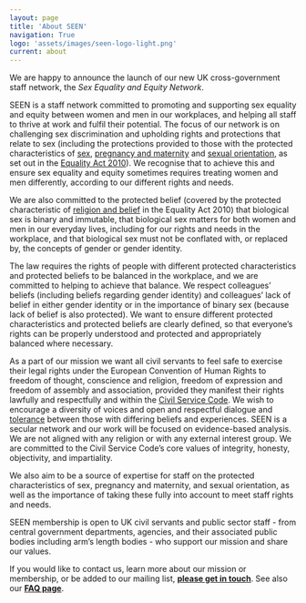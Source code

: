```yaml
---
layout: page
title: 'About SEEN'
navigation: True
logo: 'assets/images/seen-logo-light.png'
current: about
---
```


We are happy to announce the launch of our new UK cross-government staff network, the _Sex Equality and Equity Network_.

SEEN is a staff network committed to promoting and supporting sex equality and equity between women and men in our workplaces, and helping all staff to thrive at work and fulfil their potential. The focus of our network is on challenging sex discrimination and upholding rights and protections that relate to sex (including the protections provided to those with the protected characteristics of [sex](https://www.legislation.gov.uk/ukpga/2010/15/section/11), [pregnancy and maternity](https://www.legislation.gov.uk/ukpga/2010/15/part/5/chapter/3/crossheading/pregnancy-and-maternity-equality) and [sexual orientation](https://www.legislation.gov.uk/ukpga/2010/15/section/12), as set out in the [Equality Act 2010](https://www.legislation.gov.uk/ukpga/2010/15/contents)). We recognise that to achieve this and ensure sex equality and equity sometimes requires treating women and men differently, according to our different rights and needs.

We are also committed to the protected belief (covered by the protected characteristic of [religion and belief](https://www.legislation.gov.uk/ukpga/2010/15/section/10) in the Equality Act 2010) that biological sex is binary and immutable, that biological sex matters for both women and men in our everyday lives, including for our rights and needs in the workplace, and that biological sex must not be conflated with, or replaced by, the concepts of gender or gender identity.

The law requires the rights of people with different protected characteristics and protected beliefs to be balanced in the workplace, and we are committed to helping to achieve that balance. We respect colleagues’ beliefs (including beliefs regarding gender identity) and colleagues’ lack of belief in either gender identity or in the importance of binary sex (because lack of belief is also protected). We want to ensure different protected characteristics and protected beliefs are clearly defined, so that everyone’s rights can be properly understood and protected and appropriately balanced where necessary.  

As a part of our mission we want all civil servants to feel safe to exercise their legal rights under the European Convention of Human Rights to freedom of thought, conscience and religion, freedom of expression and freedom of assembly and association, provided they manifest their rights lawfully and respectfully and within the [Civil Service Code](https://www.gov.uk/government/publications/civil-service-code/the-civil-service-code).  We wish to encourage a diversity of voices and open and respectful dialogue and [tolerance](/posts/2022-11-22-on-tolerance/) between those with differing beliefs and experiences.  SEEN is a secular network and our work will be focused on evidence-based analysis.  We are not aligned with any religion or with any external interest group.  We are committed to the Civil Service Code’s core values of integrity, honesty, objectivity, and impartiality.

We also aim to be a source of expertise for staff on the protected characteristics of sex, pregnancy and maternity, and sexual orientation, as well as the importance of taking these fully into account to meet staff rights and needs.

SEEN membership is open to UK civil servants and public sector staff - from central government departments, agencies, and their associated public bodies including arm’s length bodies - who support our mission and share our values.

If you would like to contact us, learn more about our mission or membership, or be added to our mailing list, **[please get in touch](/contact/)**.  See also our **[FAQ page](/faq/)**.
